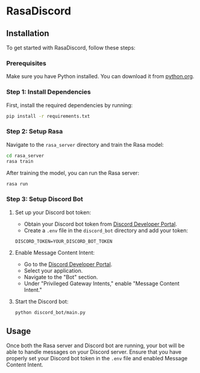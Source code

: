 # RasaDiscord

## Installation

To get started with RasaDiscord, follow these steps:

### Prerequisites

Make sure you have Python installed. You can download it from [python.org](https://www.python.org/downloads/).

### Step 1: Install Dependencies

First, install the required dependencies by running:

```bash
pip install -r requirements.txt
```

### Step 2: Setup Rasa

Navigate to the `rasa_server` directory and train the Rasa model:

```bash
cd rasa_server
rasa train
```

After training the model, you can run the Rasa server:

```bash
rasa run
```

### Step 3: Setup Discord Bot

1. Set up your Discord bot token:

    - Obtain your Discord bot token from [Discord Developer Portal](https://discord.com/developers/applications).
    - Create a `.env` file in the `discord_bot` directory and add your token:

    ```plaintext
    DISCORD_TOKEN=YOUR_DISCORD_BOT_TOKEN
    ```

2. Enable Message Content Intent:

    - Go to the [Discord Developer Portal](https://discord.com/developers/applications).
    - Select your application.
    - Navigate to the "Bot" section.
    - Under "Privileged Gateway Intents," enable "Message Content Intent."

3. Start the Discord bot:

    ```bash
    python discord_bot/main.py
    ```

## Usage

Once both the Rasa server and Discord bot are running, your bot will be able to handle messages on your Discord server. Ensure that you have properly set your Discord bot token in the `.env` file and enabled Message Content Intent.
